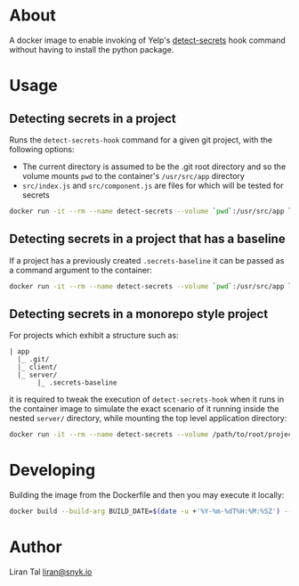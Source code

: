 # About

A docker image to enable invoking of Yelp's [detect-secrets](https://github.com/Yelp/detect-secrets) hook command without having to install the python package.

# Usage

## Detecting secrets in a project

Runs the `detect-secrets-hook` command for a given git project, with the following options:

- The current directory is assumed to be the .git root directory and so the volume mounts `pwd` to the container's `/usr/src/app` directory
- `src/index.js` and `src/component.js` are files for which will be tested for secrets

```bash
docker run -it --rm --name detect-secrets --volume `pwd`:/usr/src/app lirantal/detect-secrets "src/index.js" "src/component.js"
```

## Detecting secrets in a project that has a baseline

If a project has a previously created `.secrets-baseline` it can be passed as a command argument to the container:

```bash
docker run -it --rm --name detect-secrets --volume `pwd`:/usr/src/app lirantal/detect-secrets "--baseline .secrets-baseline" "src/index.js"
```

## Detecting secrets in a monorepo style project

For projects which exhibit a structure such as:

```
| app
  |_ .git/
  |_ client/
  |_ server/
       |_ .secrets-baseline
```

it is required to tweak the execution of `detect-secrets-hook` when it runs in the container image to simulate the exact scenario of it running inside the nested `server/` directory, while mounting the top level application directory:

```bash
docker run -it --rm --name detect-secrets --volume /path/to/root/project/dir:/usr/src/app --workdir "/usr/src/app/server" lirantal/detect-secrets "src/index.js"
```

# Developing

Building the image from the Dockerfile and then you may execute it locally:

```bash
docker build --build-arg BUILD_DATE=$(date -u +'%Y-%m-%dT%H:%M:%SZ') --tag detect-secrets lirantal/detect-secrets .
```

# Author

Liran Tal <liran@snyk.io>
